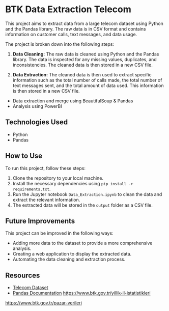 BTK Data Extraction Telecom
===========================

This project aims to extract data from a large telecom dataset using Python and the Pandas library. The raw data is in CSV format and contains information on customer calls, text messages, and data usage.

The project is broken down into the following steps:

1.  **Data Cleaning:** The raw data is cleaned using Python and the Pandas library. The data is inspected for any missing values, duplicates, and inconsistencies. The cleaned data is then stored in a new CSV file.
    
2.  **Data Extraction:** The cleaned data is then used to extract specific information such as the total number of calls made, the total number of text messages sent, and the total amount of data used. This information is then stored in a new CSV file.

* Data extraction and merge using BeautifulSoup & Pandas
* Analysis using PowerBI
    

Technologies Used
-----------------

*   Python
*   Pandas

How to Use
----------

To run this project, follow these steps:

1.  Clone the repository to your local machine.
2.  Install the necessary dependencies using `pip install -r requirements.txt`.
3.  Run the Jupyter notebook `Data_Extraction.ipynb` to clean the data and extract the relevant information.
4.  The extracted data will be stored in the `output` folder as a CSV file.

Future Improvements
-------------------

This project can be improved in the following ways:

*   Adding more data to the dataset to provide a more comprehensive analysis.
*   Creating a web application to display the extracted data.
*   Automating the data cleaning and extraction process.

Resources
---------

*   [Telecom Dataset](https://www.kaggle.com/datasets?tags=4419-telecommunications)
*   [Pandas Documentation](https://pandas.pydata.org/docs/)
https://www.btk.gov.tr/yillik-il-istatistikleri

https://www.btk.gov.tr/pazar-verileri
